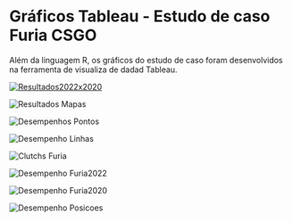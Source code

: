# Gráficos  Tableau -  Estudo de caso Furia CSGO
Além da linguagem R, os gráficos do estudo de caso foram desenvolvidos na ferramenta de visualiza de dadad Tableau.   

[
![Resultados2022x2020](https://user-images.githubusercontent.com/44827249/162538000-5697a937-f7c1-445d-98e7-71dbdf59af09.png)
](url)


![Resultados Mapas](https://user-images.githubusercontent.com/44827249/162538081-623b66e8-f9e0-4ce0-bb55-f53415a0a298.png)


![Desempenhos Pontos](https://user-images.githubusercontent.com/44827249/162538128-81894308-4655-4f68-8620-3320e4066cca.png)


![Desempenho Linhas](https://user-images.githubusercontent.com/44827249/162538144-8b8ef1c9-6d14-4df1-8b13-97e657800067.png)


![Clutchs Furia](https://user-images.githubusercontent.com/44827249/162538167-abf5439b-8a7c-420a-b7ba-f523d5b729bc.png)


![Desempenho Furia2022](https://user-images.githubusercontent.com/44827249/162539559-3712bc8e-7410-426b-990f-e8d7b53e1da2.png)




![Desempenho Furia2020](https://user-images.githubusercontent.com/44827249/162538190-edfa874d-d252-444e-ba35-7050bd6ead7a.png)



![Desempenho Posicoes](https://user-images.githubusercontent.com/44827249/162538203-5a29a6b0-f4db-4300-a946-bb7bd50fb3fb.png)



